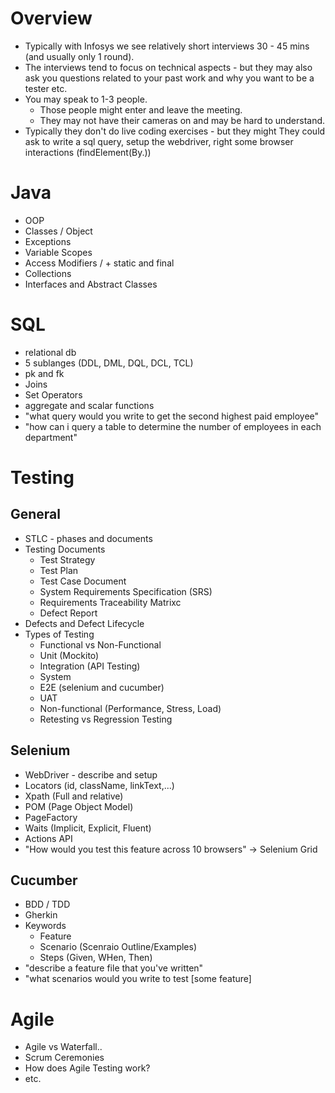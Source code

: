 # Overview

- Typically with Infosys we see relatively short interviews 30 - 45 mins (and usually only 1 round).
- The interviews tend to focus on technical aspects - but they may also ask you questions related to your past work and why you want to be a tester etc.
- You may speak to 1-3 people.
  - Those people might enter and leave the meeting.
  - They may not have their cameras on and may be hard to understand.
- Typically they don't do live coding exercises - but they might They could ask to write a sql query, setup the webdriver, right some browser interactions (findElement(By.))

# Java

- OOP
- Classes / Object
- Exceptions
- Variable Scopes
- Access Modifiers / + static and final
- Collections
- Interfaces and Abstract Classes

# SQL

- relational db
- 5 sublanges (DDL, DML, DQL, DCL, TCL)
- pk and fk
- Joins
- Set Operators
- aggregate and scalar functions
- "what query would you write to get the second highest paid employee"
- "how can i query a table to determine the number of employees in each department"

# Testing

## General

- STLC - phases and documents
- Testing Documents
  - Test Strategy
  - Test Plan
  - Test Case Document
  - System Requirements Specification (SRS)
  - Requirements Traceability Matrixc
  - Defect Report
- Defects and Defect Lifecycle
- Types of Testing
  - Functional vs Non-Functional
  - Unit (Mockito)
  - Integration (API Testing)
  - System
  - E2E (selenium and cucumber)
  - UAT
  - Non-functional (Performance, Stress, Load)
  - Retesting vs Regression Testing

## Selenium

- WebDriver - describe and setup
- Locators (id, className, linkText,...)
- Xpath (Full and relative)
- POM (Page Object Model)
- PageFactory
- Waits (Implicit, Explicit, Fluent)
- Actions API
- "How would you test this feature across 10 browsers" -> Selenium Grid

## Cucumber

- BDD / TDD
- Gherkin
- Keywords
  - Feature
  - Scenario (Scenraio Outline/Examples)
  - Steps (Given, WHen, Then)
- "describe a feature file that you've written"
- "what scenarios would you write to test [some feature]

# Agile

- Agile vs Waterfall..
- Scrum Ceremonies
- How does Agile Testing work?
- etc.
